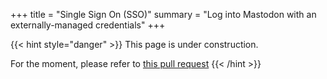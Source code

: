 +++
title = "Single Sign On (SSO)"
summary = "Log into Mastodon with an externally-managed credentials"
+++

{{< hint style="danger" >}}
This page is under construction.

For the moment, please refer to [this pull request](https://github.com/mastodon/mastodon/pull/16221)
{{< /hint >}}

